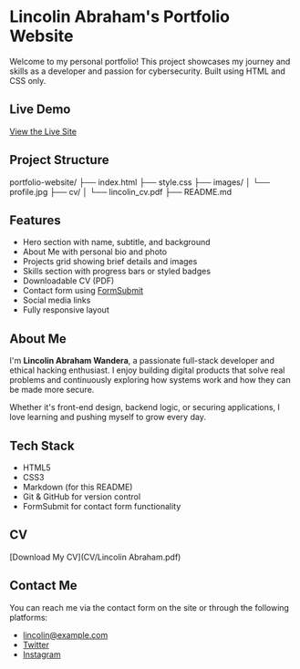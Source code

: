 # Lincolin Abraham's Portfolio Website

Welcome to my personal portfolio! This project showcases my journey and skills as a developer and passion for cybersecurity. Built using HTML and CSS only.



##  Live Demo

 [View the Live Site](https://yourusername.github.io/portfolio-website/)  



##  Project Structure

portfolio-website/
├── index.html
├── style.css
├── images/
│  └── profile.jpg
├── cv/
│ └── lincolin_cv.pdf
├── README.md


##  Features

- Hero section with name, subtitle, and background
- About Me with personal bio and photo
-  Projects grid showing brief details and images
-  Skills section with progress bars or styled badges
-  Downloadable CV (PDF)
-  Contact form using [FormSubmit](https://formsubmit.co/)
-  Social media links 
-  Fully responsive layout



## About Me

I'm **Lincolin Abraham Wandera**, a passionate full-stack developer and ethical hacking enthusiast. I enjoy building digital products that solve real problems and continuously exploring how systems work and how they can be made more secure.

Whether it's front-end design, backend logic, or securing applications, I love learning and pushing myself to grow every day.


## Tech Stack

- HTML5
- CSS3
- Markdown (for this README)
- Git & GitHub for version control
- FormSubmit for contact form functionality


## CV

[Download My CV](CV/Lincolin Abraham.pdf)


## Contact Me

You can reach me via the contact form on the site or through the following platforms:

- [lincolin@example.com](mailto:wanderalincolin29@gmail.com)
- [Twitter](https://twitter.com/barely_lee)
- [Instagram](https://www.instagram.com/barely_lee)
